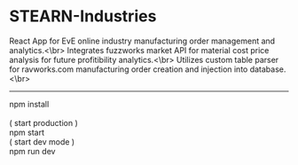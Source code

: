 # STEARN-Industries
React App for EvE online industry manufacturing order management and analytics.<\br>
Integrates fuzzworks market API for material cost price analysis for future profitibility analytics.<\br>
Utilizes custom table parser for ravworks.com manufacturing order creation and injection into database.<\br>

------------------------------------------------------------------------------
npm install</br></br>
( start production )</br>
npm start </br>
( start dev mode )</br>
npm run dev
